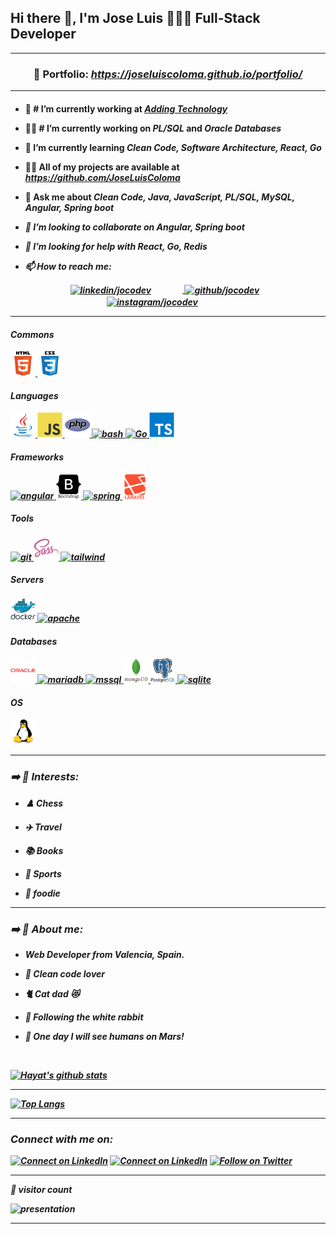<h2 align="left">Hi there 👋, I'm Jose Luis <span align="center">👨🏻‍💻 Full-Stack Developer</span></h2>
<hr/>
<div align="center">

### 📘 Portfolio: <i>https://joseluiscoloma.github.io/portfolio/</i>
  
</div>

<hr/>

<h4 align="left">
  
- 🔭 # I’m currently working at <i>[Adding Technology](https://www.addingtechnology.es//)</i>

- 👨‍💻 # I’m currently working on <b><i>PL/SQL</i></b> and <b><i>Oracle Databases</i></b>

- 🌱 I’m currently learning <b><i>Clean Code, Software Architecture, React, Go</b></i>

- 👨‍💻 All of my projects are available at <i>https://github.com/JoseLuisColoma</i>

- 💬 Ask me about <b><i>Clean Code, Java, JavaScript, PL/SQL, MySQL, Angular, Spring boot<b><i>

- 👯 I’m looking to collaborate on Angular, Spring boot
  
- 🤔 I’m looking for help with React, Go, Redis

- 📫 How to reach me:
<p align="center">
  <a href="https://www.linkedin.com/in/jlcoloma/" target="blank"><img align="center" src="https://raw.githubusercontent.com/rahuldkjain/github-profile-readme-generator/master/src/images/icons/Social/linked-in-alt.svg" alt="linkedin/jocodev" height="40" width="50" style="margin-right: 50px;" />
  </a>
    <a href="https://www.github.com/JoseLuisColoma" target="blank"><img align="center" src="https://raw.githubusercontent.com/rahuldkjain/github-profile-readme-generator/master/src/images/icons/Social/github.svg" alt="github/jocodev" height="40" width="50" style="margin-right: 10px;" />
  </a>
  <a href="https://instagram.com/jocodev" target="blank"><img align="center" src="https://raw.githubusercontent.com/rahuldkjain/github-profile-readme-generator/master/src/images/icons/Social/instagram.svg" alt="instagram/jocodev" height="40" width="50" style="margin-right: 50px;" />
  </a>
</p>

<hr>

<h4 align="left">Commons</h4>

  <a href="https://www.w3.org/html/" target="_blank" rel="noreferrer"> 
    <img src="https://raw.githubusercontent.com/devicons/devicon/master/icons/html5/html5-original-wordmark.svg" alt="html5" width="40" height="40"/> 
  </a> 
 <a href="https://www.w3schools.com/css/" target="_blank" rel="noreferrer"> 
    <img src="https://raw.githubusercontent.com/devicons/devicon/master/icons/css3/css3-original-wordmark.svg" alt="css3" width="40" height="40"/> 
  </a> 

<h4 align="left">Languages</h4>

<p align="left"> 
  <a href="https://www.java.com" target="_blank" rel="noreferrer"> 
    <img src="https://raw.githubusercontent.com/devicons/devicon/master/icons/java/java-original.svg" alt="java" width="40" height="40"/> 
  </a> 
  <a href="https://developer.mozilla.org/en-US/docs/Web/JavaScript" target="_blank" rel="noreferrer"> 
    <img src="https://raw.githubusercontent.com/devicons/devicon/master/icons/javascript/javascript-original.svg" alt="javascript" width="40" height="40"/> 
  </a> 
    <a href="https://www.php.net" target="_blank" rel="noreferrer"> 
    <img src="https://raw.githubusercontent.com/devicons/devicon/master/icons/php/php-original.svg" alt="php" width="40" height="40"/> 
  </a> 
  <a href="https://www.gnu.org/software/bash/" target="_blank" rel="noreferrer"> 
    <img src="https://www.vectorlogo.zone/logos/gnu_bash/gnu_bash-ar21.svg" alt="bash" width="100" height="40"/> 
  </a> 
  <a href="https://es.wikipedia.org/wiki/Go_(lenguaje_de_programaci%C3%B3n" target="_blank" rel="noreferrer"> 
      <img src="https://www.vectorlogo.zone/logos/golang/golang-ar21.svg" alt="Go" width="80" height="40"/>
  </a> 
  <a href="https://www.typescriptlang.org/" target="_blank" rel="noreferrer"> 
    <img src="https://raw.githubusercontent.com/devicons/devicon/master/icons/typescript/typescript-original.svg" alt="typescript" width="40" height="40"/>
  </a> 
  
<h4 align="left">Frameworks</h4>

  <a href="https://angular.io" target="_blank" rel="noreferrer"> 
    <img src="https://angular.io/assets/images/logos/angular/angular.svg" alt="angular" width="40" height="40"/> </a>
  <a href="https://getbootstrap.com" target="_blank" rel="noreferrer"> 
    <img src="https://raw.githubusercontent.com/devicons/devicon/master/icons/bootstrap/bootstrap-plain-wordmark.svg" alt="bootstrap" width="40" height="40"/> 
  </a> 
    <a href="https://spring.io/" target="_blank" rel="noreferrer"> 
    <img src="https://www.vectorlogo.zone/logos/springio/springio-icon.svg" alt="spring" width="40" height="40"/>
  </a> 
    <a href="https://laravel.com/" target="_blank" rel="noreferrer"> 
    <img src="https://raw.githubusercontent.com/devicons/devicon/master/icons/laravel/laravel-plain-wordmark.svg" alt="laravel" width="40" height="40"/> 
  </a> 

<h4 align="left">Tools</h4>

  <a href="https://git-scm.com/" target="_blank" rel="noreferrer"> 
    <img src="https://www.vectorlogo.zone/logos/git-scm/git-scm-icon.svg" alt="git" width="40" height="40"/
  </a> 
    <a href="https://sass-lang.com" target="_blank" rel="noreferrer"> 
    <img src="https://raw.githubusercontent.com/devicons/devicon/master/icons/sass/sass-original.svg" alt="sass" width="40" height="40"/>
  </a> 
    <a href="https://tailwindcss.com/" target="_blank" rel="noreferrer"> 
    <img src="https://www.vectorlogo.zone/logos/tailwindcss/tailwindcss-icon.svg" alt="tailwind" width="40" height="40"/> 
  </a> 
  
<h4 align="left">Servers</h4>

  <a href="https://www.docker.com/" target="_blank" rel="noreferrer"> 
    <img src="https://raw.githubusercontent.com/devicons/devicon/master/icons/docker/docker-original-wordmark.svg" alt="docker" width="40" height="40"/> 
  </a> 
  <a href="https://www.apache.com/" target="_blank" rel="noreferrer"> 
    <img src="https://www.vectorlogo.zone/logos/apache/apache-official.svg" alt="apache" width="100" height="40"/> 
  </a> 
  
 <h4 align="left">Databases</h4>
 
  <a href="https://www.oracle.com/" target="_blank" rel="noreferrer"> 
    <img src="https://raw.githubusercontent.com/devicons/devicon/master/icons/oracle/oracle-original.svg" alt="oracle" width="40" height="40"/> 
  </a> 
  <a href="https://mariadb.org/" target="_blank" rel="noreferrer"> 
    <img src="https://www.vectorlogo.zone/logos/mariadb/mariadb-icon.svg" alt="mariadb" width="40" height="40"/>
  </a>
   <a href="https://www.microsoft.com/en-us/sql-server" target="_blank" rel="noreferrer"> 
    <img src="https://www.svgrepo.com/show/303229/microsoft-sql-server-logo.svg" alt="mssql" width="40" height="40"/>
  </a> 
   </a> <a href="https://www.mongodb.com/" target="_blank" rel="noreferrer"> 
    <img src="https://raw.githubusercontent.com/devicons/devicon/master/icons/mongodb/mongodb-original-wordmark.svg" alt="mongodb" width="40" height="40"/> 
  </a>
    <a href="https://www.postgresql.org" target="_blank" rel="noreferrer"> 
      <img src="https://raw.githubusercontent.com/devicons/devicon/master/icons/postgresql/postgresql-original-wordmark.svg" alt="postgresql" width="40" height="40"/> 
  </a> 
   <a href="https://www.sqlite.org/" target="_blank" rel="noreferrer"> 
      <img src="https://www.vectorlogo.zone/logos/sqlite/sqlite-icon.svg" alt="sqlite" width="40" height="40"/> 
  </a> 


<h4 align="left">OS</h4>

  <a href="https://www.linux.org/" target="_blank" rel="noreferrer"> 
    <img src="https://raw.githubusercontent.com/devicons/devicon/master/icons/linux/linux-original.svg" alt="linux" width="40" height="40"/> 
  </a>
</p>

<hr>

<div align="left">
  
<h3> ➡️ 🥰 Interests:</h3>

- ♟️ Chess
  
- ✈️ Travel
  
- 📚 Books
  
- 🏀 Sports
  
- 🐄 foodie

<hr>

<h3>➡️ 🤔 About me:</h3>

- Web Developer from Valencia, Spain.

- 💙 Clean code lover
  
- 🐈 Cat dad 😻
  
- 🐇 Following the white rabbit
  
- 🚀 One day I will see humans on Mars!

</div>

<br>

[![Hayat's github stats](https://github-readme-stats.vercel.app/api?username=JoseLuisColoma&show_icons=true&title_color=2257EA&icon_color=2257EA&bg_color=f7f7f7)](https://github.com/JoseLuisCololma/github-readme-stats)

<hr>

[![Top Langs](https://github-readme-stats.vercel.app/api/top-langs/?username=JoseLuisColoma&title_color=2257EA&bg_color=f7f7f7&hide=html,css)](https://github.com/JoseLuisColoma/github-readme-stats)
  

<hr/>

<h3>Connect with me on:</h3>

[![Connect on LinkedIn](https://img.shields.io/badge/--website?label=My%20Website&logo=awesome-lists&style=social&logoColor=2257ea)]()
[![Connect on LinkedIn](https://img.shields.io/badge/--website?label=My%20Website&logo=awesome-lists&style=social&logoColor=2257ea)](https://www.linkedin.com/in/jlcoloma/)
[![Follow on Twitter](https://img.shields.io/badge/--twitter?label=Twitter&logo=Twitter&style=social)](https://twitter.com/HayatTamboli)

<hr/>
  
👀 visitor count
  
<img src="https://profile-counter.glitch.me/hayat-tamboli/count.svg" alt="presentation" />

<hr/>






